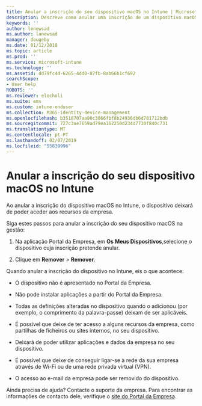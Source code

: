 ```yaml
---
title: Anular a inscrição do seu dispositivo macOS no Intune | Microsoft Docs
description: Descreve como anular uma inscrição de um dispositivo macOS no Intune
keywords: ''
author: lenewsad
ms.author: lanewsad
manager: dougeby
ms.date: 01/12/2018
ms.topic: article
ms.prod: ''
ms.service: microsoft-intune
ms.technology: ''
ms.assetid: dd79fc4d-6265-4dd0-87fb-8ab66b1cf692
searchScope:
- User help
ROBOTS: ''
ms.reviewer: elocholi
ms.suite: ems
ms.custom: intune-enduser
ms.collection: M365-identity-device-management
ms.openlocfilehash: b3518707aa90c3866fbf8b24936db6d781712bdb
ms.sourcegitcommit: 727c3ae7659ad79ea162250d234d7730f840c731
ms.translationtype: MT
ms.contentlocale: pt-PT
ms.lasthandoff: 02/07/2019
ms.locfileid: "55839996"
---
```

# <a name="unenroll-your-macos-device-from-intune"></a>Anular a inscrição do seu dispositivo macOS no Intune

Ao anular a inscrição do dispositivo macOS no Intune, o dispositivo deixará de poder aceder aos recursos da empresa.

Siga estes passos para anular a inscrição do seu dispositivo macOS na gestão:

1.  Na aplicação Portal da Empresa, em **Os Meus Dispositivos**,selecione o dispositivo cuja inscrição pretende anular.

2.  Clique em **Remover** > **Remover**.

Quando anular a inscrição do dispositivo no Intune, eis o que acontece:

-   O dispositivo não é apresentado no Portal da Empresa.

-   Não pode instalar aplicações a partir do Portal da Empresa.

-   Todas as definições alteradas no dispositivo quando o adicionou (por exemplo, o comprimento da palavra-passe) deixam de ser aplicáveis.

-   É possível que deixe de ter acesso a alguns recursos da empresa, como partilhas de ficheiros ou sites internos, no seu dispositivo.

-   Deixará de poder utilizar aplicações e dados da empresa no seu dispositivo.

-   É possível que deixe de conseguir ligar-se à rede da sua empresa através de Wi-Fi ou de uma rede privada virtual (VPN).

-   O acesso ao e-mail da empresa pode ser removido do dispositivo.

Ainda precisa de ajuda? Contacte o suporte da empresa. Para encontrar as informações de contacto dele, verifique o [site do Portal da Empresa](https://go.microsoft.com/fwlink/?linkid=2010980).
